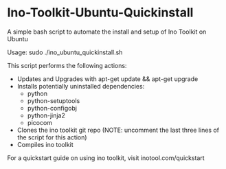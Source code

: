Ino-Toolkit-Ubuntu-Quickinstall
===============================
A simple bash script to automate the install and setup of Ino Toolkit on Ubuntu

Usage:
	sudo ./ino_ubuntu_quickinstall.sh

This script performs the following actions:

* Updates and Upgrades with apt-get update && apt-get upgrade
* Installs potentially uninstalled dependencies:
	* python
	* python-setuptools
	* python-configobj
	* python-jinja2
	* picocom
* Clones the ino toolkit git repo (NOTE: uncomment the last three lines of the script for this action)
* Compiles ino toolkit

For a quickstart guide on using ino toolkit, visit inotool.com/quickstart
